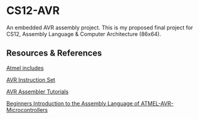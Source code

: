 # CS12-AVR
 An embedded AVR assembly project. This is my proposed final project for CS12, Assembly Language & Computer Architecture (86x64).
 
 ## Resources & References 
 
 [Atmel includes](https://github.com/DarkSector/AVR/tree/master/asm/include)
 
 [AVR Instruction Set](http://ww1.microchip.com/downloads/en/devicedoc/atmel-0856-avr-instruction-set-manual.pdf)
 
 [AVR Assembler Tutorials](http://www.avr-asm-tutorial.net/avr_en/beginner/index.html)
 
 [Beginners Introduction to the Assembly Language of ATMEL-AVR-Microcontrollers](http://www.avr-asm-download.de/beginner_en.pdf)
